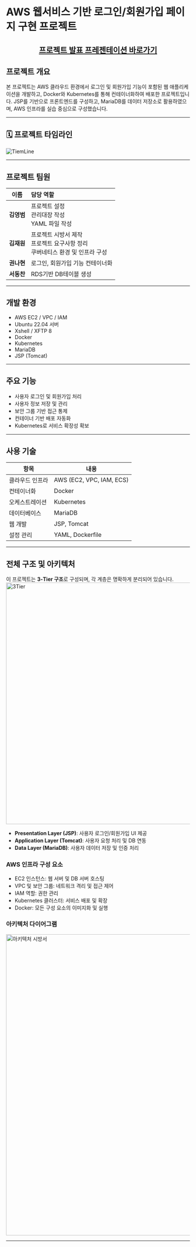 # AWS 웹서비스 기반 로그인/회원가입 페이지 구현 프로젝트


<h2 align="center">
  <a href="https://docs.google.com/presentation/d/11bmyAXGamzG9ASpGTUpu6ezx78wA_Nr8/edit?slide=id.p1#slide=id.p1">
    프로젝트 발표 프레젠테이션 바로가기
  </a>
</h2>


## 프로젝트 개요

본 프로젝트는 AWS 클라우드 환경에서 로그인 및 회원가입 기능이 포함된 웹 애플리케이션을 개발하고, Docker와 Kubernetes를 통해 컨테이너화하여 배포한 프로젝트입니다. JSP를 기반으로 프론트엔드를 구성하고, MariaDB를 데이터 저장소로 활용하였으며, AWS 인프라를 실습 중심으로 구성했습니다.

---

## 🗓️ 프로젝트 타임라인
![TiemLine](assets/timeline.svg)

---

## 프로젝트 팀원

| 이름 | 담당 역할 |
| :---: | :--- |
| **김영범** | 프로젝트 설정<br> 관리대장 작성<br> YAML 파일 작성|
| **김재원** | 프로젝트 시방서 제작<br> 프로젝트 요구사항 정리<br> 쿠버네티스 환경 및 인프라 구성<br> |
| **권나현** | 로그인, 회원가입 기능 컨테이너화<br> |
| **서동찬** | RDS기반 DB테이블 생성

---

## 개발 환경

- AWS EC2 / VPC / IAM
- Ubuntu 22.04 서버
- Xshell / XFTP 8
- Docker
- Kubernetes
- MariaDB
- JSP (Tomcat)

---

## 주요 기능

- 사용자 로그인 및 회원가입 처리
- 사용자 정보 저장 및 관리
- 보안 그룹 기반 접근 통제
- 컨테이너 기반 배포 자동화
- Kubernetes로 서비스 확장성 확보

---

## 사용 기술

| 항목 | 내용 |
|------|------|
| 클라우드 인프라 | AWS (EC2, VPC, IAM, ECS) |
| 컨테이너화 | Docker |
| 오케스트레이션 | Kubernetes |
| 데이터베이스 | MariaDB |
| 웹 개발 | JSP, Tomcat |
| 설정 관리 | YAML, Dockerfile |

---

## 전체 구조 및 아키텍처

이 프로젝트는 **3-Tier 구조**로 구성되며, 각 계층은 명확하게 분리되어 있습니다.
<img width="1175" height="661" alt="3Tier" src="https://github.com/user-attachments/assets/c321c9ad-4327-4fe8-8649-32c0cf77f420" />
- **Presentation Layer (JSP)**: 사용자 로그인/회원가입 UI 제공
- **Application Layer (Tomcat)**: 사용자 요청 처리 및 DB 연동
- **Data Layer (MariaDB)**: 사용자 데이터 저장 및 인증 처리

### AWS 인프라 구성 요소

- EC2 인스턴스: 웹 서버 및 DB 서버 호스팅
- VPC 및 보안 그룹: 네트워크 격리 및 접근 제어
- IAM 역할: 권한 관리
- Kubernetes 클러스터: 서비스 배포 및 확장
- Docker: 모든 구성 요소의 이미지화 및 실행

### 아키텍처 다이어그램

<img width="1285" height="824" alt="아키텍처 시방서" src="https://github.com/user-attachments/assets/9d714e8f-0eb3-4ef5-a8a7-303801711b36" />

---






